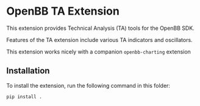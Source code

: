 # OpenBB TA Extension

This extension provides Technical Analysis (TA) tools for the OpenBB SDK.

Features of the TA extension include various TA indicators and oscillators.

This extension works nicely with a companion `openbb-charting` extension

## Installation

To install the extension, run the following command in this folder:

```bash
pip install .
```
